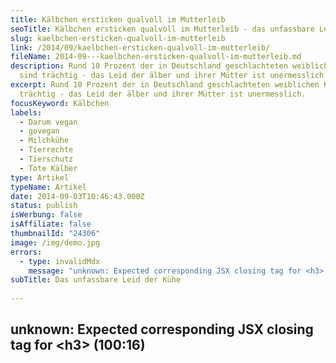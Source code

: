 ```yaml
---
title: Kälbchen ersticken qualvoll im Mutterleib
seoTitle: Kälbchen ersticken qualvoll im Mutterleib - das unfassbare Leid der Kühe
slug: kaelbchen-ersticken-qualvoll-im-mutterleib
link: /2014/09/kaelbchen-ersticken-qualvoll-im-mutterleib/
fileName: 2014-09---kaelbchen-ersticken-qualvoll-im-mutterleib.md
description: Rund 10 Prozent der in Deutschland geschlachteten weiblichen Kühe
  sind trächtig - das Leid der älber und ihrer Mütter ist unermesslich.
excerpt: Rund 10 Prozent der in Deutschland geschlachteten weiblichen Kühe sind
  trächtig - das Leid der älber und ihrer Mütter ist unermesslich.
focusKeyword: Kälbchen
labels:
  - Darum vegan
  - govegan
  - Milchkühe
  - Tierrechte
  - Tierschutz
  - Tote Kälber
type: Artikel
typeName: Artikel
date: 2014-09-03T10:46:43.000Z
status: publish
isWerbung: false
isAffiliate: false
thumbnailId: "24306"
image: /img/demo.jpg
errors:
  - type: invalidMdx
    message: "unknown: Expected corresponding JSX closing tag for <h3> (100:16)"
subTitle: Das unfassbare Leid der Kühe
  
---
```


## unknown: Expected corresponding JSX closing tag for &lt;h3> (100:16)

<!--
Dies geht aus der Studie von Rhien et. al. (2011) hervor, in der Daten aus 53
deutschen Schlachtbetrieben ausgewertet werden.

## Verstoß gegen geltendes Gesetz und keine Lösungsansätze in Sicht

Die Bundestagsabgeordneten der von Bündnis 90/DIE GRÜNEN Bärbel Höhn, Friedrich
Ostendorff, Nicole Maisch, Harald Ebner und Steffi Lemke stellten dazu am 8.
Juli dieses Jahres eine Anfrage. Hier die Drucksache dazu [<sup>1</sup>](#1).
Lösungsansätze gab es daher bis dato noch keine.

Die Tierschutzbedingungen für den Transport sind auf nicht tragende Tiere
ausgelegt, daher wird hier von vornherein schon mal gegen geltende Gesetze
verstoßen.

## Der Fötus stirbt qualvoll

Setzt die Versorgung über den Mutterleib durch die Tötung der Mutterkuh aus,
stirbt der Fötus einen qualvollen Tod, was – so wurde es von Tierärzten
bestätigt – ganz besonders auf die bereits sehr weit entwickelten Föten im
letzten Drittel der Trächtigkeit zutrifft.

## Trügerische Idylle

Die Kälbchen sterben unter Zuckungen, ersticken unter heftigsten
Abwehrreaktionen in ihrer Fruchtblase. Tierarzt Rupert Hildner spricht in der
Panorama 3 Sendung des NDR vom 25. März [<sup>2</sup>](#2) von einem untragbaren
Zustand: „Jeder von uns Fachleuten weiß, dass die Kuh mit einem
Bolzenschussgerät betäubt wird, auf das Kälbchen hat dies jedoch keine Wirkung.
Der Fötus stirbt, erstickt, verreckt elendiglich in einem lange andauernden
Prozess.“

Bedenkt man dabei, dass die Betäubung laut einer Umfrage von Bündnis 90/DIE
GRÜNEN bei rund 4-9 Prozent der Rinder mangelhaft ist, oder sogar gänzlich
fehlt, bekommt man nicht mal eine ungefähre Vorstellung, welches Grauen
Mutterkühe und ihre ungeborenen Kinder in den Schlachthöfen erwartet.

## Entsorgung trächtiger Kühe und Föten aus wirtschaftlichen Gründen und Desinteresse

In einer Stellungnahme des Amtstierarztes D. Wolfgang Kulow zum Thema werden
folgende Hauptgründe für die Schlachtung tragender Kühe genannt:

- „Fehlgeleitete Kühe“ (die Trächtigkeit war dem Landwirt nicht bekannt)
  Verletzungen, die eine „weitere Nutzung“ des Tieres ausschließen
- Tiere, deren „Nutzung aus anderen Gründen unwirtschaftlich erscheint“, weil z.
  B. teure tierärztliche Behandlungen anstehen Lebewesen werden demnach auf den
  Müll geworfen, entsorgt, weil sich der Halter die Haltung des Nachwuchses und
  die ärztliche Versorgung nicht leisten kann oder sich schlicht nicht für seine
  Tiere interessiert.

Zwar wurde 1990 der § 90a im BGB eingefügt, nachdem Tiere keine Sachen sind, sie
werden damit jedoch nur gedanklich von Sachen unterschieden und sind nach
geltendem Gesetz rechtlich nach wie vor wie Sachen zu behandeln. Man kann also
eine Kuh genauso wie ein Fahrrad einfach kaufen und wenn sie irgendwann nicht
mehr gewünscht ist, bringt man sie zum Schrottplatz (Schlachthof).

## Die Tiere leiden im Verborgenen

Wie kann so etwas sein? Wie weit sind wir gesunken in unserer industrialisierten
Welt, dass wir unsere Mitlebewesen so misshandeln?

Es geschieht jeden Tag. Hinter hohen Betonmauern erleiden Tiere Qualen, die sich
kein Mensch ausmalen kann. Und wir verschließen unsere Augen davor. Gehen in den
Supermarkt und kaufen sauber abgepackte Scheiben von diesem Leid. Geziert von
glücklichen Kühen auf saftigen Weiden.

## Tierschutzrechtliche Vorschriften bieten keinen Schutz der Föten

In der Stellungnahme des Amtstierarztes heißt es weiter: „Die
tierschutzrechtlichen Vorschriften schützen die Föten praktisch nicht. Nach dem
Tod des Muttertieres sterben sie durch Hypoxie [<sup>3</sup>](#3). Im normalen
Schlachtprozess sind sie bei der Eviszeration bereits verendet. Das dürfte einer
der Gründe sein, warum diese Problematik erst jetzt thematisiert wird. Ein
tierschutzgerechtes Töten der Föten ist im herkömmlichen Schlachtprozess also
nicht möglich, da sie einer Betäubung nicht zugänglich sind oder sich diese z.
B. bei Narkotika aus lebensmittelrechtlichen Gründen verbietet.“

Beim Lesen dieser Zeilen läuft es einem eiskalt den Rücken runter. Und da gibt
es Menschen, die mit ruhigem Gewissen ihren Burger essen. Und es kommt noch
schlimmer: „Im letzten Drittel der Trächtigkeit kann es zur Verunreinigung des
Fleisches und des Arbeitsplatzes durch Fruchtwasser kommen, wenn der Uterus bei
der Schlachtung angeschnitten oder unsachgemäß entfernt wird.“ Dies hat zur
Folge, dass die Kühe im Anschluss an die Schlachtung tatsächlich auf dem Müll
landen.

## Es kommt ausschließlich auf die Leistung an

Die Tiere werden auf ihre Milchleistung reduziert, erfüllen sie diese nicht
mehr, werden sie aussortiert, ob sie dabei ein Kalb im Bauch tragen, spielt
keine Rolle. Einzelne Tiere sind auf dem leistungsorientierten Markt einfach
nichts wert. Da bereits eine Entzündung des Euters oder der Klauen eine
verminderte Milchproduktion bedeutet, bedeutet das in den meisten Fällen bereits
das Todesurteil für eine Milchkuh.

Deutsche Tierärzte fordern seit einiger Zeit ein generelles Schlachtverbot für
schwangere Kühe, ausgeschlossen sind hier jedoch wieder kranke Tiere.

Ein Schlachtverbot ist derzeit nur auf Europa-Ebene möglich, das
Landwirtschaftsministerium stellte auf das Drängen der Tierschützer hin die
Forderung an die EU-Kommission, Tiere wenigstens während des letzten
Trächtigkeitsdrittels nicht mehr zu transportieren.

Zunächst wurde das Thema vertagt, im Juli wurde die deutsche Delegation dann im
zuständigen Ausschuss angehört, die EU-Kommission wurde dazu aufgefordert, die
Schlachtungen der tragenden Kühe zu untersuchen und eine Lösung zu finden.

## Welttierschutzgesellschaft weist auf die Problematik hin

Nachdem von der Welttierschutzgesellschaft im März auf die Problematik
hingewiesen wurde, räumte das Bundeslandwirtschaftsministerium im Juli ein, dass
die Schlachtungen nicht nur in Einzelfällen vorkämen und dies demnach ein
Tierschutzproblem sei.

Die Rinderhalter wurden im ersten Schritt dazu aufgefordert, möglichst keine
trächtigen Tiere zu schlachten. Das Bundesministerium für Landwirtschaft prüft
momentan, ob ein nationales Schlachtungsverbot für trächtige Rinder
ausgesprochen werden darf. Eine Änderung der EU-Verordnung steht wohl auch
weiterhin in den Sternen.

### Quellen:</div>- [1][drucksache von bündnis 90/die grünen vom 08.05.2014](http://dip21.bundestag.de/dip21/btd/18/013/1801391.pdf)

- [2][panorama 3,](https://nebenan.de/)
  [NDR Sendung vom 25.03.2014](https://www.ardmediathek.de/ard/player/Y3JpZDovL25kci5kZS9mMzRlZDNlNS1iMWYxLTQ0OGItYTAwMC1mNzQzMjlmNWNkOGE/)
- [3][begriffserklärung "hipoxie"](https://de.wikipedia.org/wiki/Hypoxie_(Medizin))
- [4][erkenntnis zur schlachtung gravider tiere,](https://www.youtube.com/watch?time_continue=1225&amp;v=tNZXy6hfvhM)
  [Stellungnahme des Amtstierarztes Dr. Wolfgang Kulow](https://www.amtstierarzt.de/)</div></div></div>

-->

  
